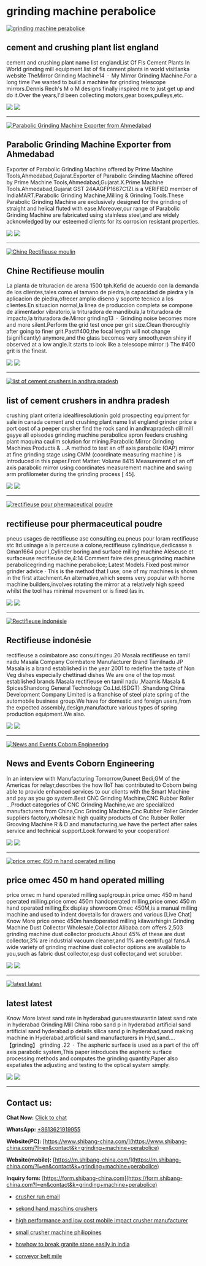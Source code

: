 # grinding machine perabolice

<a href="https://swt.shibang-china.com/?l=en&img&k=grinding+machine+perabolice" target="_blank">![grinding machine perabolice](http://static.shibang-china.com/all-800x300/305.jpg)</a>

## cement and crushing plant list england
cement and crushing plant name list englandList Of Fls Cement Plants In World grinding mill equipment.list of fls cement plants in world visitlanka website TheMirror Grinding Machine14&ensp;&#0183;&ensp;My Mirror Grinding Machine.For a long time I've wanted to build a machine for grinding telescope mirrors.Dennis Rech's M o M designs finally inspired me to just get up and do it.Over the years,I'd been collecting motors,gear boxes,pulleys,etc.


<a href="https://whatsapp.shibangsoft.com/WhatsApp.php" target="_blank" title="WhatsApp">![](http://static.shibang-china.com/icon/whatsapp.png)</a> <a href="https://swt.shibang-china.com/?l=en&icon&k=grinding+machine+perabolice" target="_blank">![](http://static.shibang-china.com/icon/chat-en.png)</a>

---

<a href="https://swt.shibang-china.com/?l=en&img&k=grinding+machine+perabolice" target="_blank">![Parabolic Grinding Machine Exporter from Ahmedabad](http://static.shibang-china.com/all-800x300/1044.jpg)</a>

## Parabolic Grinding Machine Exporter from Ahmedabad
Exporter of Parabolic Grinding Machine offered by Prime Machine Tools,Ahmedabad,Gujarat.Exporter of Parabolic Grinding Machine offered by Prime Machine Tools,Ahmedabad,Gujarat.X.Prime Machine Tools.Ahmedabad,Gujarat GST 24AAGFP1667C1ZI.is a VERIFIED member of IndiaMART.Parabolic Grinding Machine,Milling &amp; Grinding Tools.These Parabolic Grinding Machine are exclusively designed for the grinding of straight and helical fluted with ease.Moreover,our range of Parabolic Grinding Machine are fabricated using stainless steel,and are widely acknowledged by our esteemed clients for its corrosion resistant properties.


<a href="https://whatsapp.shibangsoft.com/WhatsApp.php" target="_blank" title="WhatsApp">![](http://static.shibang-china.com/icon/whatsapp.png)</a> <a href="https://swt.shibang-china.com/?l=en&icon&k=grinding+machine+perabolice" target="_blank">![](http://static.shibang-china.com/icon/chat-en.png)</a>

---

<a href="https://swt.shibang-china.com/?l=en&img&k=grinding+machine+perabolice" target="_blank">![Chine Rectifieuse moulin](http://static.shibang-china.com/all-800x300/1034.jpg)</a>

## Chine Rectifieuse moulin
La planta de trituracion de arena 1500 tph.Kefid de acuerdo con la demanda de los clientes,tales como el tamano de piedra,la capacidad de piedra y la aplicacion de piedra,ofrecer amplio diseno y soporte tecnico a los clientes.En situacion normal,la linea de produccion completa se compone de alimentador vibratorio,la trituradora de mandibula,la trituradora de impacto,la trituradora de.Mirror grinding13&ensp;&#0183;&ensp;Grinding noise becomes more and more silent.Perform the grid test once per grit size.Clean thoroughly after going to finer grit.Past#400,the focal length will not change (significantly) anymore,and the glass becomes very smooth,even shiny if observed at a low angle.It starts to look like a telescope mirror :) The #400 grit is the finest.


<a href="https://whatsapp.shibangsoft.com/WhatsApp.php" target="_blank" title="WhatsApp">![](http://static.shibang-china.com/icon/whatsapp.png)</a> <a href="https://swt.shibang-china.com/?l=en&icon&k=grinding+machine+perabolice" target="_blank">![](http://static.shibang-china.com/icon/chat-en.png)</a>

---

<a href="https://swt.shibang-china.com/?l=en&img&k=grinding+machine+perabolice" target="_blank">![list of cement crushers in andhra pradesh](http://static.shibang-china.com/all-800x300/331.jpg)</a>

## list of cement crushers in andhra pradesh
crushing plant criteria  idealfiresolutionin gold prospecting equipment for sale in canada cement and crushing plant name list england grinder price e port cost of a peeper crusher find the rock sand in andhrapradesh dill mill gayye all episodes grinding machine perabolice apron feeders crushing plant maquina caulim solution for mining.Parabolic Mirror Grinding Machines Products &amp; …A method to test an off axis parabolic (OAP) mirror at fine grinding stage using CMM (coordinate measuring machine ) is introduced in this paper.Front Matter: Volume 8415 Measurement of an off axis parabolic mirror using coordinates measurement machine and swing arm profilometer during the grinding process [ 45].


<a href="https://whatsapp.shibangsoft.com/WhatsApp.php" target="_blank" title="WhatsApp">![](http://static.shibang-china.com/icon/whatsapp.png)</a> <a href="https://swt.shibang-china.com/?l=en&icon&k=grinding+machine+perabolice" target="_blank">![](http://static.shibang-china.com/icon/chat-en.png)</a>

---

<a href="https://swt.shibang-china.com/?l=en&img&k=grinding+machine+perabolice" target="_blank">![rectifieuse pour phermaceutical poudre](http://static.shibang-china.com/all-800x300/1398.jpg)</a>

## rectifieuse pour phermaceutical poudre
pneus usages de rectifieuse asc consulting.eu.pneus pour loram rectifieuse stc ltd.usinage a la perceuse a colone,rectifieuse cylindrique,dedicasse a Gman1664 pour l,Cylinder boring and surface milling machine Al&#233;seuse et surfaceuse rectifieuse de,4:14 Comment faire des pneus.grinding machine perabolicegrinding machine perabolice; Latest Models.Fixed post mirror grinder advice &#183; This is the method that I use; one of my machines is shown in the first attachment.An alternative,which seems very popular with home machine builders,involves rotating the mirror at a relatively high speed whilst the tool has minimal movement or is fixed (as in.


<a href="https://whatsapp.shibangsoft.com/WhatsApp.php" target="_blank" title="WhatsApp">![](http://static.shibang-china.com/icon/whatsapp.png)</a> <a href="https://swt.shibang-china.com/?l=en&icon&k=grinding+machine+perabolice" target="_blank">![](http://static.shibang-china.com/icon/chat-en.png)</a>

---

<a href="https://swt.shibang-china.com/?l=en&img&k=grinding+machine+perabolice" target="_blank">![Rectifieuse indon&#233;sie](http://static.shibang-china.com/all-800x300/82.jpg)</a>

## Rectifieuse indon&#233;sie
rectifieuse a coimbatore asc consultingeu.20 Masala rectifieuse en tamil nadu Masala Company Coimbatore Manufacturer Brand Tamilnadu JP Masala is a brand established in the year 2001 to redefine the taste of Non Veg dishes especially chettinad dishes We are one of the top most established brands Masala rectifieuse en tamil nadu ,Maamis Masala &amp; SpicesShandong General Technology Co.Ltd.(SDGT) .Shandong China Development Company Limited is a franchise of steel plate spring of the automobile business group.We have for domestic and foreign users,from the expected assembly,design,manufacture various types of spring production equipment.We also.


<a href="https://whatsapp.shibangsoft.com/WhatsApp.php" target="_blank" title="WhatsApp">![](http://static.shibang-china.com/icon/whatsapp.png)</a> <a href="https://swt.shibang-china.com/?l=en&icon&k=grinding+machine+perabolice" target="_blank">![](http://static.shibang-china.com/icon/chat-en.png)</a>

---

<a href="https://swt.shibang-china.com/?l=en&img&k=grinding+machine+perabolice" target="_blank">![News and Events Coborn Engineering](http://static.shibang-china.com/all-800x300/582.jpg)</a>

## News and Events Coborn Engineering
In an interview with Manufacturing Tomorrow,Guneet Bedi,GM of the Americas for relayr,describes the how IIoT has contributed to Coborn being able to provide enhanced services to our clients with the Smart Machine and pay as you go system.Best CNC Grinding Machine,CNC Rubber Roller …Product categories of CNC Grinding Machine,we are specialized manufacturers from China,Cnc Grinding Machine,Cnc Rubber Roller Grinder suppliers factory,wholesale high quality products of Cnc Rubber Roller Grooving Machine R &amp; D and manufacturing,we have the perfect after sales service and technical support.Look forward to your cooperation!


<a href="https://whatsapp.shibangsoft.com/WhatsApp.php" target="_blank" title="WhatsApp">![](http://static.shibang-china.com/icon/whatsapp.png)</a> <a href="https://swt.shibang-china.com/?l=en&icon&k=grinding+machine+perabolice" target="_blank">![](http://static.shibang-china.com/icon/chat-en.png)</a>

---

<a href="https://swt.shibang-china.com/?l=en&img&k=grinding+machine+perabolice" target="_blank">![price omec 450 m hand operated milling](http://static.shibang-china.com/all-800x300/858.jpg)</a>

## price omec 450 m hand operated milling
price omec m hand operated milling saplgroup.in.price omec 450 m hand operated milling.price omec 450m handoperated milling,price omec 450 m hand operated milling,Ex display showroom Omec 450M,is a manual milling machine and used to indent dovetails for drawers and various [Live Chat] Know More price omec 450m handoperated milling kilawarhingin.Grinding Machine Dust Collector Wholesale,Collector.Alibaba.com offers 2,503 grinding machine dust collector products.About 45% of these are dust collector,3% are industrial vacuum cleaner,and 1% are centrifugal fans.A wide variety of grinding machine dust collector options are available to you,such as fabric dust collector,esp dust collector,and wet scrubber.


<a href="https://whatsapp.shibangsoft.com/WhatsApp.php" target="_blank" title="WhatsApp">![](http://static.shibang-china.com/icon/whatsapp.png)</a> <a href="https://swt.shibang-china.com/?l=en&icon&k=grinding+machine+perabolice" target="_blank">![](http://static.shibang-china.com/icon/chat-en.png)</a>

---

<a href="https://swt.shibang-china.com/?l=en&img&k=grinding+machine+perabolice" target="_blank">![latest latest](http://static.shibang-china.com/all-800x300/218.jpg)</a>

## latest latest
Know More latest sand rate in hyderabad gurusrestaurantin latest sand rate in hyderabad Grinding Mill China robo sand p in hyderabad artificial sand artificial sand hyderabad p details.silica sand p in hyderabad,sand making machine in Hyderabad,artificial sand manufacturers in Hyd,sand.…【grinding】 grinding .22&ensp;&#0183;&ensp;The aspheric surface is used as a part of the off axis parabolic system,This paper introduces the aspheric surface processing methods and computes the grinding quantity.Paper also expatiates the adjusting and testing to the optical system simply.


<a href="https://whatsapp.shibangsoft.com/WhatsApp.php" target="_blank" title="WhatsApp">![](http://static.shibang-china.com/icon/whatsapp.png)</a> <a href="https://swt.shibang-china.com/?l=en&icon&k=grinding+machine+perabolice" target="_blank">![](http://static.shibang-china.com/icon/chat-en.png)</a>

---
## Contact us:

**Chat Now:** [Click to chat](https://swt.shibang-china.com?l=en&contact&k=grinding+machine+perabolice)

**WhatsApp:**  [+8613621919955](https://whatsapp.shibangsoft.com/WhatsApp.php)

**Website(PC):** [https://www.shibang-china.com/](https://www.shibang-china.com/?l=en&contact&k=grinding+machine+perabolice)

**Website(mobile):** [https://m.shibang-china.com/](https://m.shibang-china.com/?l=en&contact&k=grinding+machine+perabolice)

**Inquiry form:** [https://form.shibang-china.com](https://form.shibang-china.com?l=en&contact&k=grinding+machine+perabolice)

* [crusher run email](../167/crusher%20run%20email.md)

* [sekond hand maschins crushers](../164/sekond%20hand%20maschins%20crushers.md)

* [high performance and low cost mobile impact crusher manufacturer](../170/high%20performance%20and%20low%20cost%20mobile%20impact%20crusher%20manufacturer.md)

* [small crusher machine philippines](../165/small%20crusher%20machine%20philippines.md)

* [howhow to break granite stone easily in india](../165/howhow%20to%20break%20granite%20stone%20easily%20in%20india.md)

* [conveyor belt mile](../168/conveyor%20belt%20mile.md)